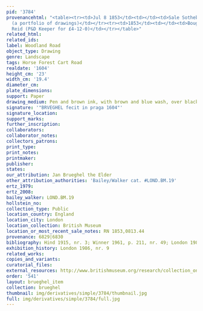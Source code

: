 ```yaml
---
pid: '3784'
provenancehtml: "<table><tr><td>Jul 8 1853</td><td></td><td>Sale Sotheby's Lot #292
  (a portfolio of drawings)</td></tr><tr><td>1853</td><td></td><td>Bought by G.W.
  Reid (P&D Keeper for £4-12-0)</td></tr></table>"
related_html:
related_ids:
label: Woodland Road
object_type: Drawing
genre: Landscape
tags: Horse Forest Cart Road
realdate: '1604'
height_cm: '23'
width_cm: '19.4'
diameter_cm:
plate_dimensions:
support: Paper
drawing_medium: Pen and brown ink, with brown and blue wash, over black chalk
signature: '"BRVEGHEL fecit in praga 1604"'
signature_location:
support_marks:
further_inscription:
collaborators:
collaborator_notes:
collectors_patrons:
print_type:
print_notes:
printmaker:
publisher:
states:
our_attribution: Jan Brueghel the Elder
other_attribution_authorities: 'Bailey/Walker cat. #LOND.BM.19'
ertz_1979:
ertz_2008:
bailey_walker: LOND.BM.19
hollstein_no:
collection_type: Public
location_country: England
location_city: London
location_collection: British Museum
location_or_most_recent_sale_notes: RN 1853,0813.44
provenance: 6829|6830
bibliography: Hind 1915, nr. 3; Winner 1961, p. 211, nr. 49; London 1986, nr. 9
exhibition_history: London 1986, nr. 9
related_works:
copies_and_variants:
curatorial_files:
external_resources: http://www.britishmuseum.org/research/collection_online/collection_object_details.aspx?objectId=712250&partId=1&searchText=1853%2C0813.44&view=list&page=1
order: '541'
layout: brueghel_item
collection: brueghel
thumbnail: img/derivatives/simple/3784/thumbnail.jpg
full: img/derivatives/simple/3784/full.jpg
---
```

